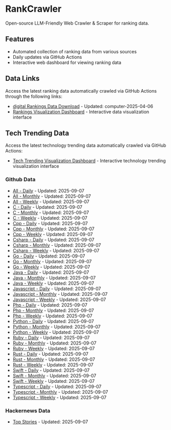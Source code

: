 # RankCrawler

Open-source LLM-Friendly Web Crawler & Scraper for ranking data.

## Features

* Automated collection of ranking data from various sources
* Daily updates via GitHub Actions
* Interactive web dashboard for viewing ranking data


## Data Links

Access the latest ranking data automatically crawled via GitHub Actions through the following links:

* [digital Rankings Data Download](https://github.com/chenjy16/RankCrawler/blob/main/data/1688/digital_computer_2025-04-06.json) - Updated: computer-2025-04-06
* [Rankings Visualization Dashboard](https://chenjy16.github.io/RankCrawler/1688_rankings.html) - Interactive data visualization interface




## Tech Trending Data

Access the latest technology trending data automatically crawled via GitHub Actions:

* [Tech Trending Visualization Dashboard](https://chenjy16.github.io/RankCrawler/tech_trending.html) - Interactive technology trending visualization interface

### Github Data

* [All - Daily](https://github.com/chenjy16/RankCrawler/blob/main/data/github/github_all_daily_2025-09-07.json) - Updated: 2025-09-07
* [All - Monthly](https://github.com/chenjy16/RankCrawler/blob/main/data/github/github_all_monthly_2025-09-07.json) - Updated: 2025-09-07
* [All - Weekly](https://github.com/chenjy16/RankCrawler/blob/main/data/github/github_all_weekly_2025-09-07.json) - Updated: 2025-09-07
* [C - Daily](https://github.com/chenjy16/RankCrawler/blob/main/data/github/github_c_daily_2025-09-07.json) - Updated: 2025-09-07
* [C - Monthly](https://github.com/chenjy16/RankCrawler/blob/main/data/github/github_c_monthly_2025-09-07.json) - Updated: 2025-09-07
* [C - Weekly](https://github.com/chenjy16/RankCrawler/blob/main/data/github/github_c_weekly_2025-09-07.json) - Updated: 2025-09-07
* [Cpp - Daily](https://github.com/chenjy16/RankCrawler/blob/main/data/github/github_cpp_daily_2025-09-07.json) - Updated: 2025-09-07
* [Cpp - Monthly](https://github.com/chenjy16/RankCrawler/blob/main/data/github/github_cpp_monthly_2025-09-07.json) - Updated: 2025-09-07
* [Cpp - Weekly](https://github.com/chenjy16/RankCrawler/blob/main/data/github/github_cpp_weekly_2025-09-07.json) - Updated: 2025-09-07
* [Csharp - Daily](https://github.com/chenjy16/RankCrawler/blob/main/data/github/github_csharp_daily_2025-09-07.json) - Updated: 2025-09-07
* [Csharp - Monthly](https://github.com/chenjy16/RankCrawler/blob/main/data/github/github_csharp_monthly_2025-09-07.json) - Updated: 2025-09-07
* [Csharp - Weekly](https://github.com/chenjy16/RankCrawler/blob/main/data/github/github_csharp_weekly_2025-09-07.json) - Updated: 2025-09-07
* [Go - Daily](https://github.com/chenjy16/RankCrawler/blob/main/data/github/github_go_daily_2025-09-07.json) - Updated: 2025-09-07
* [Go - Monthly](https://github.com/chenjy16/RankCrawler/blob/main/data/github/github_go_monthly_2025-09-07.json) - Updated: 2025-09-07
* [Go - Weekly](https://github.com/chenjy16/RankCrawler/blob/main/data/github/github_go_weekly_2025-09-07.json) - Updated: 2025-09-07
* [Java - Daily](https://github.com/chenjy16/RankCrawler/blob/main/data/github/github_java_daily_2025-09-07.json) - Updated: 2025-09-07
* [Java - Monthly](https://github.com/chenjy16/RankCrawler/blob/main/data/github/github_java_monthly_2025-09-07.json) - Updated: 2025-09-07
* [Java - Weekly](https://github.com/chenjy16/RankCrawler/blob/main/data/github/github_java_weekly_2025-09-07.json) - Updated: 2025-09-07
* [Javascript - Daily](https://github.com/chenjy16/RankCrawler/blob/main/data/github/github_javascript_daily_2025-09-07.json) - Updated: 2025-09-07
* [Javascript - Monthly](https://github.com/chenjy16/RankCrawler/blob/main/data/github/github_javascript_monthly_2025-09-07.json) - Updated: 2025-09-07
* [Javascript - Weekly](https://github.com/chenjy16/RankCrawler/blob/main/data/github/github_javascript_weekly_2025-09-07.json) - Updated: 2025-09-07
* [Php - Daily](https://github.com/chenjy16/RankCrawler/blob/main/data/github/github_php_daily_2025-09-07.json) - Updated: 2025-09-07
* [Php - Monthly](https://github.com/chenjy16/RankCrawler/blob/main/data/github/github_php_monthly_2025-09-07.json) - Updated: 2025-09-07
* [Php - Weekly](https://github.com/chenjy16/RankCrawler/blob/main/data/github/github_php_weekly_2025-09-07.json) - Updated: 2025-09-07
* [Python - Daily](https://github.com/chenjy16/RankCrawler/blob/main/data/github/github_python_daily_2025-09-07.json) - Updated: 2025-09-07
* [Python - Monthly](https://github.com/chenjy16/RankCrawler/blob/main/data/github/github_python_monthly_2025-09-07.json) - Updated: 2025-09-07
* [Python - Weekly](https://github.com/chenjy16/RankCrawler/blob/main/data/github/github_python_weekly_2025-09-07.json) - Updated: 2025-09-07
* [Ruby - Daily](https://github.com/chenjy16/RankCrawler/blob/main/data/github/github_ruby_daily_2025-09-07.json) - Updated: 2025-09-07
* [Ruby - Monthly](https://github.com/chenjy16/RankCrawler/blob/main/data/github/github_ruby_monthly_2025-09-07.json) - Updated: 2025-09-07
* [Ruby - Weekly](https://github.com/chenjy16/RankCrawler/blob/main/data/github/github_ruby_weekly_2025-09-07.json) - Updated: 2025-09-07
* [Rust - Daily](https://github.com/chenjy16/RankCrawler/blob/main/data/github/github_rust_daily_2025-09-07.json) - Updated: 2025-09-07
* [Rust - Monthly](https://github.com/chenjy16/RankCrawler/blob/main/data/github/github_rust_monthly_2025-09-07.json) - Updated: 2025-09-07
* [Rust - Weekly](https://github.com/chenjy16/RankCrawler/blob/main/data/github/github_rust_weekly_2025-09-07.json) - Updated: 2025-09-07
* [Swift - Daily](https://github.com/chenjy16/RankCrawler/blob/main/data/github/github_swift_daily_2025-09-07.json) - Updated: 2025-09-07
* [Swift - Monthly](https://github.com/chenjy16/RankCrawler/blob/main/data/github/github_swift_monthly_2025-09-07.json) - Updated: 2025-09-07
* [Swift - Weekly](https://github.com/chenjy16/RankCrawler/blob/main/data/github/github_swift_weekly_2025-09-07.json) - Updated: 2025-09-07
* [Typescript - Daily](https://github.com/chenjy16/RankCrawler/blob/main/data/github/github_typescript_daily_2025-09-07.json) - Updated: 2025-09-07
* [Typescript - Monthly](https://github.com/chenjy16/RankCrawler/blob/main/data/github/github_typescript_monthly_2025-09-07.json) - Updated: 2025-09-07
* [Typescript - Weekly](https://github.com/chenjy16/RankCrawler/blob/main/data/github/github_typescript_weekly_2025-09-07.json) - Updated: 2025-09-07

### Hackernews Data

* [Top Stories](https://github.com/chenjy16/RankCrawler/blob/main/data/hackernews/hackernews_top_2025-09-07.json) - Updated: 2025-09-07


